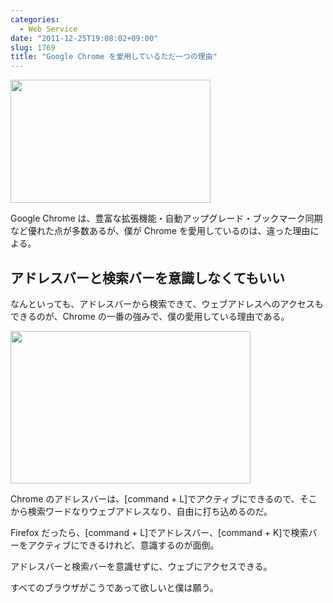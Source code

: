 ```yaml
---
categories:
  - Web Service
date: "2011-12-25T19:08:02+09:00"
slug: 1769
title: "Google Chrome を愛用しているただ一つの理由"
---
```


<img alt="" src="/images/2011/12/1769_1.jpg" width="320" height="197">

Google Chrome は、豊富な拡張機能・自動アップグレード・ブックマーク同期など優れた点が多数あるが、僕が Chrome を愛用しているのは、違った理由による。

## アドレスバーと検索バーを意識しなくてもいい

なんといっても、アドレスバーから検索できて、ウェブアドレスへのアクセスもできるのが、Chrome の一番の強みで、僕の愛用している理由である。

<img alt="" src="/images/2011/12/1769_2.png" width="384" height="244">

Chrome のアドレスバーは、[command + L]でアクティブにできるので、そこから検索ワードなりウェブアドレスなり、自由に打ち込めるのだ。

Firefox だったら、[command + L]でアドレスバー、[command + K]で検索バーをアクティブにできるけれど、意識するのが面倒。

アドレスバーと検索バーを意識せずに、ウェブにアクセスできる。

すべてのブラウザがこうであって欲しいと僕は願う。
